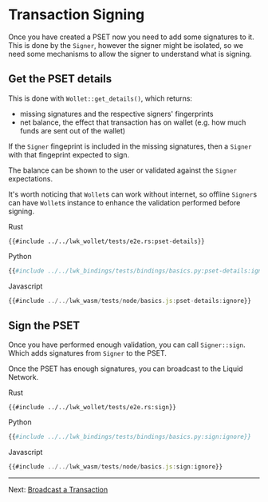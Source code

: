 # Transaction Signing
Once you have created a PSET now you need to add some signatures to it.
This is done by the `Signer`,
however the signer might be isolated,
so we need some mechanisms to allow the signer to understand what is signing.

## Get the PSET details
This is done with `Wollet::get_details()`, which returns:
* missing signatures and the respective signers' fingerprints
* net balance, the effect that transaction has on wallet (e.g. how much funds are sent out of the wallet)

If the `Signer` fingeprint is included in the missing signatures,
then a `Signer` with that fingeprint expected to sign.

The balance can be shown to the user or validated against the `Signer` expectations.

It's worth noticing that `Wollet`s can work without internet,
so offline `Signer`s can have `Wollet`s instance to enhance the validation performed before signing.

<custom-tabs category="lang">
<div slot="title">Rust</div>
<section>

```rust,ignore
{{#include ../../lwk_wollet/tests/e2e.rs:pset-details}}
```
</section>

<div slot="title">Python</div>
<section>

```python
{{#include ../../lwk_bindings/tests/bindings/basics.py:pset-details:ignore}}
```
</section>

<div slot="title">Javascript</div>
<section>

```typescript
{{#include ../../lwk_wasm/tests/node/basics.js:pset-details:ignore}}
```
</section>
</custom-tabs>

## Sign the PSET
Once you have performed enough validation, you can call `Signer::sign`.
Which adds signatures from `Signer` to the PSET.

Once the PSET has enough signatures, you can broadcast to the Liquid Network.

<custom-tabs category="lang">
<div slot="title">Rust</div>
<section>

```rust,ignore
{{#include ../../lwk_wollet/tests/e2e.rs:sign}}
```
</section>

<div slot="title">Python</div>
<section>

```python
{{#include ../../lwk_bindings/tests/bindings/basics.py:sign:ignore}}
```
</section>

<div slot="title">Javascript</div>
<section>

```typescript
{{#include ../../lwk_wasm/tests/node/basics.js:sign:ignore}}
```
</section>
</custom-tabs>

----

Next: [Broadcast a Transaction](broadcast.md)
